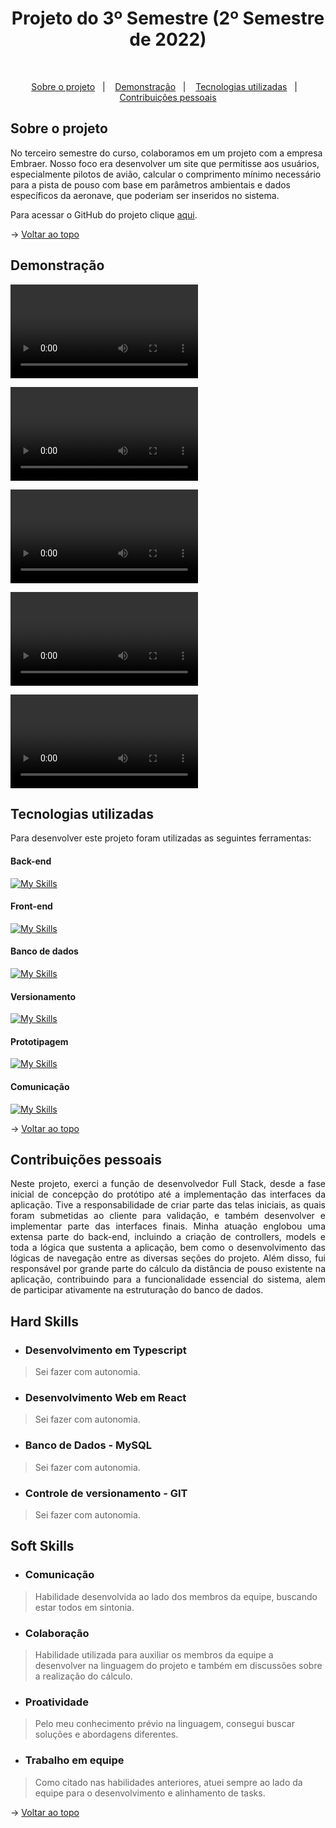 <h1 align="center">Projeto do 3º Semestre (2º Semestre de 2022)</h1>

<br id="topo">

<p align="center">
  <a href="#about">Sobre o projeto</a>&nbsp;&nbsp;&nbsp;|&nbsp;&nbsp;&nbsp;
  <a href="#demonstration">Demonstração</a>&nbsp;&nbsp;&nbsp;|&nbsp;&nbsp;&nbsp;
  <a href="#tech">Tecnologias utilizadas</a>&nbsp;&nbsp;&nbsp;|&nbsp;&nbsp;&nbsp;
  <a href="#dev">Contribuições pessoais</a>
</p>

<div id="about">

## Sobre o projeto

<p align="justify">

No terceiro semestre do curso, colaboramos em um projeto com a empresa Embraer. Nosso foco era desenvolver um site que permitisse aos usuários, especialmente pilotos de avião, calcular o comprimento mínimo necessário para a pista de pouso com base em parâmetros ambientais e dados específicos da aeronave, que poderiam ser inseridos no sistema.

Para acessar o GitHub do projeto clique [aqui](https://github.com/Lkduarte/API_Embraer).

</p>

→ [Voltar ao topo](#topo)

</div>

<div id="demonstration">

## Demonstração

<video src="videos/204178468-670df896-4009-41de-a2fe-a0d3a3cb383d.mp4" controls title="Title"></video>

<video src="videos/204177913-5033556b-7b08-47f0-acac-18038db1372f.mp4" controls title="Title"></video>

<video src="videos/204177931-23b07690-32ee-4099-aea5-5fc7fa1c2f3c.mp4" controls title="Title"></video>

<video src="videos/204177951-a1793c40-2065-441c-82cd-e3fe6ace666a.mp4" controls title="Title"></video>

<video src="videos/204177964-65c7e425-47ff-4570-b5df-8438089cb769.mp4" controls title="Title"></video>

</div>

<div id="tech">

## Tecnologias utilizadas

Para desenvolver este projeto foram utilizadas as seguintes ferramentas:

<h4 align="left">Back-end</h4>  

[![My Skills](https://skillicons.dev/icons?i=js,ts)](https://skillicons.dev)

<h4 align="left">Front-end</h4> 

[![My Skills](https://skillicons.dev/icons?i=html,css,react,bootstrap)](https://skillicons.dev)

<h4 align="left">Banco de dados</h4>

[![My Skills](https://skillicons.dev/icons?i=mysql)](https://skillicons.dev)

<h4 align="left">Versionamento</h4> 

[![My Skills](https://skillicons.dev/icons?i=git,github)](https://skillicons.dev)

<h4 align="left">Prototipagem</h4> 

[![My Skills](https://skillicons.dev/icons?i=figma)](https://skillicons.dev)

<h4 align="left">Comunicação</h4> 

[![My Skills](https://skillicons.dev/icons?i=discord,slack)](https://skillicons.dev)

→ [Voltar ao topo](#topo)

</div>

<div id="dev">

## Contribuições pessoais

<p align="justify">Neste projeto, exerci a função de desenvolvedor Full Stack, desde a fase inicial de concepção do protótipo até a implementação das interfaces da aplicação. Tive a responsabilidade de criar parte das telas iniciais, as quais foram submetidas ao cliente para validação, e também desenvolver e implementar parte das interfaces finais. Minha atuação englobou uma extensa parte do back-end, incluindo a criação de controllers, models e toda a lógica que sustenta a aplicação, bem como o desenvolvimento das lógicas de navegação entre as diversas seções do projeto. Além disso, fui responsável por grande parte do cálculo da distância de pouso existente na aplicação, contribuindo para a funcionalidade essencial do sistema, alem de participar ativamente na estruturação do banco de dados.</p>

## Hard Skills

- ### Desenvolvimento em Typescript
> Sei fazer com autonomia.

- ### Desenvolvimento Web em React
> Sei fazer com autonomia.

- ### Banco de Dados - MySQL
> Sei fazer com autonomia.

- ### Controle de versionamento - GIT
> Sei fazer com autonomia.

## Soft Skills

- ### Comunicação
> Habilidade desenvolvida ao lado dos membros da equipe, buscando estar todos em sintonia.

- ### Colaboração
> Habilidade utilizada para auxiliar os membros da equipe a desenvolver na linguagem do projeto e também em discussões sobre a realização do cálculo.

- ### Proatividade
> Pelo meu conhecimento prévio na linguagem, consegui buscar soluções e abordagens diferentes.

- ### Trabalho em equipe
> Como citado nas habilidades anteriores, atuei sempre ao lado da equipe para o desenvolvimento e alinhamento de tasks.

→ [Voltar ao topo](#topo)

</div>